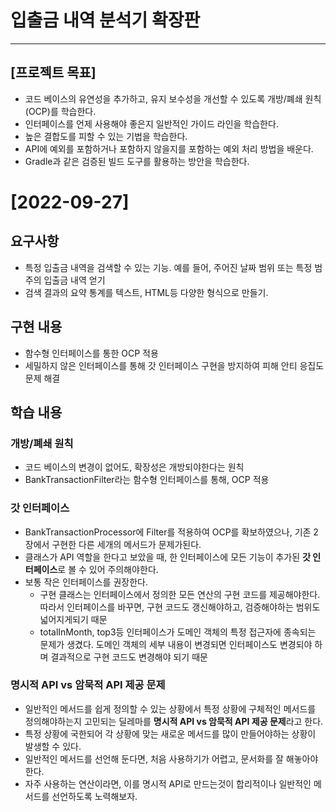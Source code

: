 # 입출금 내역 분석기 확장판

---

## [프로젝트 목표]

- 코드 베이스의 유연성을 추가하고, 유지 보수성을 개선할 수 있도록 개방/폐쇄 원칙 (OCP)를 학습한다.
- 인터페이스를 언제 사용해야 좋은지 일반적인 가이드 라인을 학습한다.
- 높은 결합도를 피할 수 있는 기법을 학습한다.
- API에 예외를 포함하거나 포함하지 않을지를 포함하는 예외 처리 방법을 배운다.
- Gradle과 같은 검증된 빌드 도구를 활용하는 방안을 학습한다.

# [2022-09-27]

## 요구사항

- 특정 입출금 내역을 검색할 수 있는 기능. 예를 들어, 주어진 날짜 범위 또는 특정 범주의 입출금 내역 얻기
- 검색 결과의 요약 통계를 텍스트, HTML등 다양한 형식으로 만들기.

## 구현 내용
- 함수형 인터페이스를 통한 OCP 적용
- 세밀하지 않은 인터페이스를 통해 갓 인터페이스 구현을 방지하여 피해 안티 응집도 문제 해결

## 학습 내용

### 개방/폐쇄 원칙
- 코드 베이스의 변경이 없어도, 확장성은 개방되야한다는 원칙
- BankTransactionFilter라는 함수형 인터페이스를 통해, OCP 적용

### 갓 인터페이스
- BankTransactionProcessor에 Filter를 적용하여 OCP를 확보하였으나, 기존 2장에서 구현한 다른 세개의 메서드가 문제가된다.
- 클래스가 API 역할을 한다고 보았을 때, 한 인터페이스에 모든 기능이 추가된 **갓 인터페이스**로 볼 수 있어 주의해야한다.
- 보통 작은 인터페이스를 권장한다.
  - 구현 클래스는 인터페이스에서 정의한 모든 연산의 구현 코드를 제공해야한다. 따라서 인터페이스를 바꾸면, 구현 코드도 갱신해야하고, 검증해야하는 범위도 넓어지게되기 때문
  - totalInMonth, top3등 인터페이스가 도메인 객체의 특정 접근자에 종속되는 문제가 생겼다. 도메인 객체의 세부 내용이 변경되면 인터페이스도 변경되야 하며 결과적으로 구현 코드도 변경해야 되기 때문

### 명시적 API vs 암묵적 API 제공 문제

- 일반적인 메서드를 쉽게 정의할 수 있는 상황에서 특정 상황에 구체적인 메서드를 정의해야하는지 고민되는 딜레마를 **명시적 API vs 암묵적 API 제공 문제**라고 한다.
- 특정 상황에 국한되어 각 상황에 맞는 새로운 메서드를 많이 만들어야하는 상황이 발생할 수 있다.
- 일반적인 메서드를 선언해 둔다면, 처음 사용하기가 어렵고, 문서화를 잘 해놓아야 한다.
- 자주 사용하는 연산이라면, 이를 명시적 API로 만드는것이 합리적이나 일반적인 메서드를 선언하도록 노력해보자.

